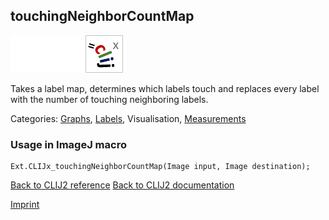 ## touchingNeighborCountMap
<img src="images/mini_empty_logo.png"/><img src="images/mini_empty_logo.png"/><img src="images/mini_clijx_logo.png"/>

Takes a label map, determines which labels touch and replaces every label with the number of touching neighboring labels.



Categories: [Graphs](https://clij.github.io/clij2-docs/reference__graph), [Labels](https://clij.github.io/clij2-docs/reference__label),  Visualisation, [Measurements](https://clij.github.io/clij2-docs/reference__measurement)

### Usage in ImageJ macro
```
Ext.CLIJx_touchingNeighborCountMap(Image input, Image destination);
```


[Back to CLIJ2 reference](https://clij.github.io/clij2-docs/reference)
[Back to CLIJ2 documentation](https://clij.github.io/clij2-docs)

[Imprint](https://clij.github.io/imprint)
